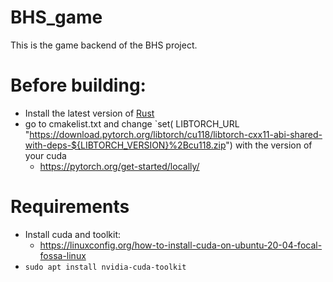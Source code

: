 # BHS_game

This is the game backend of the BHS project.

# Before building:

* Install the latest version of [Rust](https://www.rust-lang.org/tools/install)
* go to cmakelist.txt and change `set(
  LIBTORCH_URL "https://download.pytorch.org/libtorch/cu118/libtorch-cxx11-abi-shared-with-deps-${LIBTORCH_VERSION}%2Bcu118.zip")
  with the version of your cuda
    * https://pytorch.org/get-started/locally/

# Requirements
* Install cuda and toolkit:
  * https://linuxconfig.org/how-to-install-cuda-on-ubuntu-20-04-focal-fossa-linux
* `sudo apt install nvidia-cuda-toolkit`
